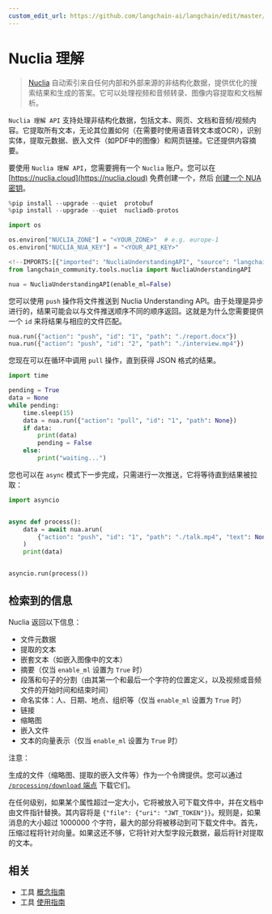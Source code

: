 ```yaml
---
custom_edit_url: https://github.com/langchain-ai/langchain/edit/master/docs/docs/integrations/tools/nuclia.ipynb
---
```

# Nuclia 理解

>[Nuclia](https://nuclia.com) 自动索引来自任何内部和外部来源的非结构化数据，提供优化的搜索结果和生成的答案。它可以处理视频和音频转录、图像内容提取和文档解析。

`Nuclia 理解 API` 支持处理非结构化数据，包括文本、网页、文档和音频/视频内容。它提取所有文本，无论其位置如何（在需要时使用语音转文本或OCR），识别实体，提取元数据、嵌入文件（如PDF中的图像）和网页链接。它还提供内容摘要。

要使用 `Nuclia 理解 API`，您需要拥有一个 `Nuclia` 账户。您可以在 [https://nuclia.cloud](https://nuclia.cloud) 免费创建一个，然后 [创建一个 NUA 密钥](https://docs.nuclia.dev/docs/docs/using/understanding/intro)。


```python
%pip install --upgrade --quiet  protobuf
%pip install --upgrade --quiet  nucliadb-protos
```


```python
import os

os.environ["NUCLIA_ZONE"] = "<YOUR_ZONE>"  # e.g. europe-1
os.environ["NUCLIA_NUA_KEY"] = "<YOUR_API_KEY>"
```


```python
<!--IMPORTS:[{"imported": "NucliaUnderstandingAPI", "source": "langchain_community.tools.nuclia", "docs": "https://python.langchain.com/api_reference/community/tools/langchain_community.tools.nuclia.tool.NucliaUnderstandingAPI.html", "title": "Nuclia Understanding"}]-->
from langchain_community.tools.nuclia import NucliaUnderstandingAPI

nua = NucliaUnderstandingAPI(enable_ml=False)
```

您可以使用 `push` 操作将文件推送到 Nuclia Understanding API。由于处理是异步进行的，结果可能会以与文件推送顺序不同的顺序返回。这就是为什么您需要提供一个 `id` 来将结果与相应的文件匹配。


```python
nua.run({"action": "push", "id": "1", "path": "./report.docx"})
nua.run({"action": "push", "id": "2", "path": "./interview.mp4"})
```

您现在可以在循环中调用 `pull` 操作，直到获得 JSON 格式的结果。


```python
import time

pending = True
data = None
while pending:
    time.sleep(15)
    data = nua.run({"action": "pull", "id": "1", "path": None})
    if data:
        print(data)
        pending = False
    else:
        print("waiting...")
```

您也可以在 `async` 模式下一步完成，只需进行一次推送，它将等待直到结果被拉取：


```python
import asyncio


async def process():
    data = await nua.arun(
        {"action": "push", "id": "1", "path": "./talk.mp4", "text": None}
    )
    print(data)


asyncio.run(process())
```

## 检索到的信息

Nuclia 返回以下信息：

- 文件元数据
- 提取的文本
- 嵌套文本（如嵌入图像中的文本）
- 摘要（仅当 `enable_ml` 设置为 `True` 时）
- 段落和句子的分割（由其第一个和最后一个字符的位置定义，以及视频或音频文件的开始时间和结束时间）
- 命名实体：人、日期、地点、组织等（仅当 `enable_ml` 设置为 `True` 时）
- 链接
- 缩略图
- 嵌入文件
- 文本的向量表示（仅当 `enable_ml` 设置为 `True` 时）

注意：

生成的文件（缩略图、提取的嵌入文件等）作为一个令牌提供。您可以通过 [`/processing/download` 端点](https://docs.nuclia.dev/docs/api#operation/Download_binary_file_processing_download_get) 下载它们。

在任何级别，如果某个属性超过一定大小，它将被放入可下载文件中，并在文档中由文件指针替换。其内容将是 `{"file": {"uri": "JWT_TOKEN"}}`。规则是，如果消息的大小超过 1000000 个字符，最大的部分将被移动到可下载文件中。首先，压缩过程将针对向量。如果这还不够，它将针对大型字段元数据，最后将针对提取的文本。



## 相关

- 工具 [概念指南](/docs/concepts/#tools)
- 工具 [使用指南](/docs/how_to/#tools)
